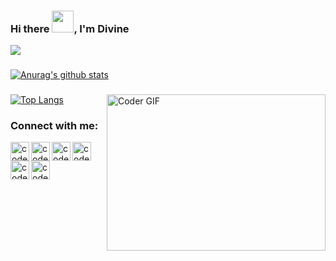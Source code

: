 ### Hi there <img src="https://raw.githubusercontent.com/TheDudeThatCode/TheDudeThatCode/master/Assets/Hi.gif" width="35" height="35" style="max-width:100%;">, I'm Divine

<img
  src="https://cr-ss-service.azurewebsites.net/api/ScreenShot?widget=summary&username=dnature&badges=2&show-avatar=false&style=--header-bg-color:%23000;--border-radius:10px"
/>

<!-- ![](https://komarev.com/ghpvc/?username=dnature) -->

###
[![Anurag's github stats](https://github-readme-stats.vercel.app/api?username=DNature&count_private=true&show_icons=true&theme=dracula)](https://github.com/anuraghazra/github-readme-stats)

###


<img align="right" alt="Coder GIF" height="250" width="350" src="https://thumbs.gfycat.com/EvilNextDevilfish-size_restricted.gif" data-canonical-src="https://thumbs.gfycat.com/EvilNextDevilfish-size_restricted.gif" style="max-width:100%;">

###

[![Top Langs](https://github-readme-stats.vercel.app/api/top-langs/?username=dnature&theme=radical&layout=compact)](https://github.com/anuraghazra/github-readme-stats)

###

[website]: https://divinehycenth.com
[linkedin]: https://www.linkedin.com/in/dnature/
[github]: https://github.com/dnature
[email]: mailto:contact@divinehycenth.com/
[twitter]: https://www.twitter.com/DivineHycenth
[medium]: https://medium.com/@divinehycenth8
[dev]: https://dev.to/dnature

### Connect with me:

[<img align="left" alt="codeSTACKr | LinkedIn" width="30px" src="https://img.icons8.com/color/2x/linkedin.png" />][linkedin]
[<img align="left" alt="codeSTACKr | Github" width="30px" src="https://img.icons8.com/color/2x/github.png" />][github]
[<img align="left" alt="codeSTACKr | Twitter" width="30px" src="https://img.icons8.com/color/2x/twitter.png" />][twitter]
[<img align="left" alt="codeSTACKr | Medium" width="30px" src="https://img.icons8.com/color/2x/medium-monogram.png" />][medium]
[<img align="left" alt="codeSTACKr | Gmail" width="30px" src="https://img.icons8.com/color/2x/gmail.png" />][email]
[<img align="left" alt="codeSTACKr | Dev" width="30px" src="https://d2fltix0v2e0sb.cloudfront.net/dev-badge.svg" />][dev]
